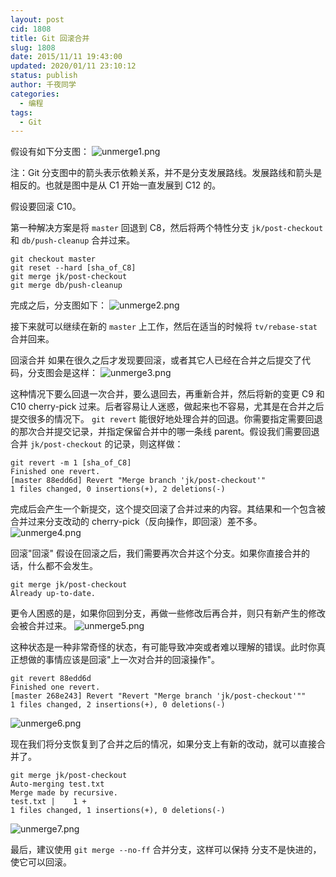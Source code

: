 ```yaml
---
layout: post
cid: 1808
title: Git 回滚合并
slug: 1808
date: 2015/11/11 19:43:00
updated: 2020/01/11 23:10:12
status: publish
author: 千夜同学
categories: 
  - 编程
tags: 
  - Git
---
```



假设有如下分支图：
![unmerge1.png][1]

注：Git 分支图中的箭头表示依赖关系，并不是分支发展路线。发展路线和箭头是相反的。也就是图中是从 C1 开始一直发展到 C12 的。

假设要回滚 C10。

第一种解决方案是将 `master` 回退到 C8，然后将两个特性分支 `jk/post-checkout` 和 `db/push-cleanup` 合并过来。

```
git checkout master
git reset --hard [sha_of_C8]
git merge jk/post-checkout
git merge db/push-cleanup
```

完成之后，分支图如下：
![unmerge2.png][2]

<!--more-->

接下来就可以继续在新的 `master` 上工作，然后在适当的时候将 `tv/rebase-stat` 合并回来。

回滚合并
如果在很久之后才发现要回滚，或者其它人已经在合并之后提交了代码，分支图会是这样：
![unmerge3.png][3]

这种情况下要么回退一次合并，要么退回去，再重新合并，然后将新的变更 C9 和 C10 cherry-pick 过来。后者容易让人迷惑，做起来也不容易，尤其是在合并之后提交很多的情况下。
`git revert` 能很好地处理合并的回退。你需要指定需要回退的那次合并提交记录，并指定保留合并中的哪一条线 parent。假设我们需要回退合并 `jk/post-checkout` 的记录，则这样做：

```
git revert -m 1 [sha_of_C8]
Finished one revert.
[master 88edd6d] Revert "Merge branch 'jk/post-checkout'"
1 files changed, 0 insertions(+), 2 deletions(-)
```

完成后会产生一个新提交，这个提交回滚了合并过来的内容。其结果和一个包含被合并过来分支改动的 cherry-pick（反向操作，即回滚）差不多。
![unmerge4.png][4]

回滚"回滚"
假设在回滚之后，我们需要再次合并这个分支。如果你直接合并的话，什么都不会发生。

```
git merge jk/post-checkout
Already up-to-date.
```

更令人困惑的是，如果你回到分支，再做一些修改后再合并，则只有新产生的修改会被合并过来。
![unmerge5.png][5]

这种状态是一种非常奇怪的状态，有可能导致冲突或者难以理解的错误。此时你真正想做的事情应该是回滚"上一次对合并的回滚操作"。

```
git revert 88edd6d
Finished one revert.
[master 268e243] Revert "Revert "Merge branch 'jk/post-checkout'""
1 files changed, 2 insertions(+), 0 deletions(-)
```

![unmerge6.png][6]

现在我们将分支恢复到了合并之后的情况，如果分支上有新的改动，就可以直接合并了。

```
git merge jk/post-checkout
Auto-merging test.txt
Merge made by recursive.
test.txt |    1 +
1 files changed, 1 insertions(+), 0 deletions(-)
```

![unmerge7.png][7]

最后，建议使用 `git merge --no-ff` 合并分支，这样可以保持 分支不是快进的，使它可以回滚。

  [1]: http://70data.net/usr/uploads/2018/02/94180264.png
  [2]: http://70data.net/usr/uploads/2018/02/680467250.png
  [3]: http://70data.net/usr/uploads/2018/02/246292149.png
  [4]: http://70data.net/usr/uploads/2018/02/408594643.png
  [5]: http://70data.net/usr/uploads/2018/02/3466208814.png
  [6]: http://70data.net/usr/uploads/2018/02/2348321262.png
  [7]: http://70data.net/usr/uploads/2018/02/2721375185.png